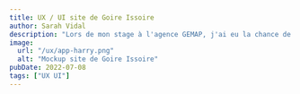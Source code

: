 ```yaml
---
title: UX / UI site de Goire Issoire
author: Sarah Vidal
description: "Lors de mon stage à l'agence GEMAP, j'ai eu la chance de travailler sur"
image:
  url: "/ux/app-harry.png"
  alt: "Mockup site de Goire Issoire"
pubDate: 2022-07-08
tags: ["UX UI"]
---
```


